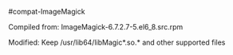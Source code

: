 #compat-ImageMagick

Compiled from: ImageMagick-6.7.2.7-5.el6_8.src.rpm

Modified: Keep /usr/lib64/libMagic*.so.* and other supported files
